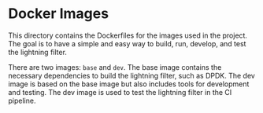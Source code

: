 # Docker Images

This directory contains the Dockerfiles for the images used in the project.
The goal is to have a simple and easy way to build, run, develop, and test the lightning filter.

There are two images: `base` and `dev`.
The base image contains the necessary dependencies to build the lightning filter,
such as DPDK.
The dev image is based on the base image but also includes tools for development and testing.
The dev image is used to test the lightning filter in the CI pipeline.
